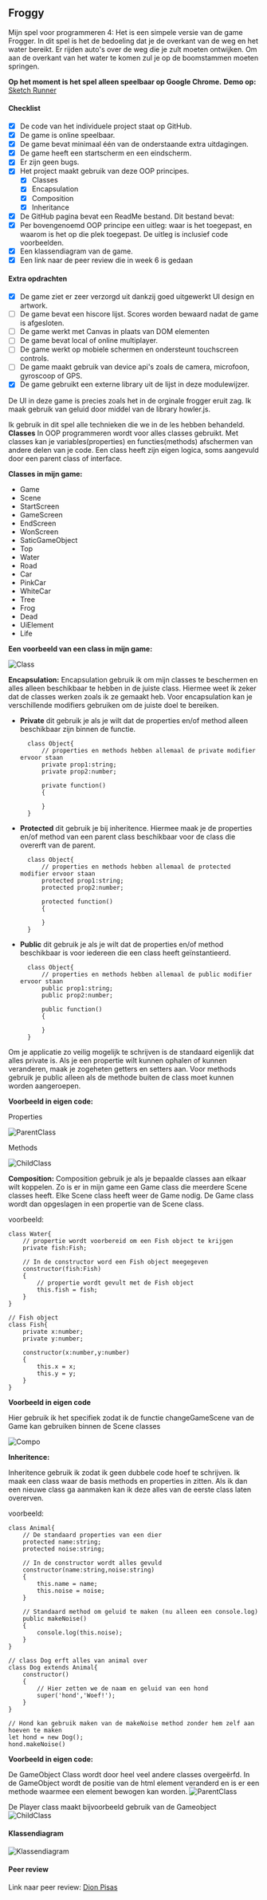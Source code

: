 ## **Froggy**

Mijn spel voor programmeren 4: Het is een simpele versie van de game Frogger. In dit spel 
is het de bedoeling dat je de overkant van de weg en het water bereikt. Er rijden auto's 
over de weg die je zult moeten ontwijken. Om aan de overkant van het water te komen zul je 
op de boomstammen moeten springen.


**Op het moment is het spel alleen speelbaar op Google Chrome.**
**Demo op:** [Sketch Runner](https://adriaangiel.github.io/sketch_runner/)

#### Checklist
- [x] De code van het individuele project staat op GitHub.
- [x] De game is online speelbaar.
- [x] De game bevat minimaal één van de onderstaande extra uitdagingen.
- [x] De game heeft een startscherm en een eindscherm.
- [x] Er zijn geen bugs.
- [x] Het project maakt gebruik van deze OOP principes.
    - [x] Classes
    - [x] Encapsulation
    - [x] Composition
    - [x] Inheritance
- [x] De GitHub pagina bevat een ReadMe bestand. Dit bestand bevat:
- [x] Per bovengenoemd OOP principe een uitleg: waar is het toegepast, en waarom is het op die plek toegepast. De uitleg is inclusief code voorbeelden.
- [x] Een klassendiagram van de game.
- [x] Een link naar de peer review die in week 6 is gedaan

#### Extra opdrachten
- [x] De game ziet er zeer verzorgd uit dankzij goed uitgewerkt UI design en artwork.
- [ ] De game bevat een hiscore lijst. Scores worden bewaard nadat de game is afgesloten.
- [ ] De game werkt met Canvas in plaats van DOM elementen
- [ ] De game bevat local of online multiplayer.
- [ ] De game werkt op mobiele schermen en ondersteunt touchscreen controls.
- [ ] De game maakt gebruik van device api's zoals de camera, microfoon, gyroscoop of GPS.
- [x] De game gebruikt een externe library uit de lijst in deze modulewijzer.

De UI in deze game is precies zoals het in de orginale frogger eruit zag. 
Ik maak gebruik van geluid door middel van de library howler.js. 


Ik gebruik in dit spel alle technieken die we in de les hebben behandeld.
**Classes** 
In OOP programmeren wordt voor alles classes gebruikt. Met classes kan je variables(properties) en functies(methods) afschermen 
van andere delen van je code. Een class heeft zijn eigen logica, soms aangevuld door een parent class of interface. 

**Classes in mijn game:**
* Game
* Scene
* StartScreen
* GameScreen
* EndScreen
* WonScreen
* SaticGameObject
* Top
* Water
* Road
* Car
* PinkCar
* WhiteCar
* Tree
* Frog
* Dead
* UiElement
* Life

**Een voorbeeld van een class in mijn game:**

![Class](../docs/images/classdiagram.PNG)

**Encapsulation:**
Encapsulation gebruik ik om mijn classes te beschermen en alles alleen beschikbaar te hebben in de juiste class.
Hiermee weet ik zeker dat de classes werken zoals ik ze gemaakt heb. 
Voor encapsulation kan je verschillende modifiers gebruiken om de juiste doel te bereiken. 

* **Private** dit gebruik je als je wilt dat de properties en/of method alleen beschikbaar zijn binnen de functie.

        class Object{
            // properties en methods hebben allemaal de private modifier ervoor staan
            private prop1:string;
            private prop2:number;
            
            private function()
            {
            
            }
        }

* **Protected** dit gebruik je bij inheritence. Hiermee maak je de properties en/of method van een parent class beschikbaar voor de class
die overerft van de parent. 

        class Object{
            // properties en methods hebben allemaal de protected modifier ervoor staan
            protected prop1:string;
            protected prop2:number;
            
            protected function()
            {
            
            }
        }

* **Public** dit gebruik je als je wilt dat de properties en/of method beschikbaar is voor iedereen die een class heeft geïnstantieerd.
        
        class Object{
            // properties en methods hebben allemaal de public modifier ervoor staan
            public prop1:string;
            public prop2:number;
            
            public function()
            {
            
            }
        }


Om je applicatie zo veilig mogelijk te schrijven is de standaard eigenlijk dat alles private is. Als je een propertie wilt kunnen ophalen of 
kunnen veranderen, maak je zogeheten getters en setters aan. Voor methods gebruik je public alleen als de methode buiten de class moet kunnen worden aangeroepen.
 
**Voorbeeld in eigen code:** 

Properties

![ParentClass](./docs/img/encapsulation_properties.PNG)

Methods

![ChildClass](./docs/img/encapsulation_methods.PNG)


**Composition:**
Composition gebruik je als je bepaalde classes aan elkaar wilt koppelen. Zo is er in mijn game een Game class die meerdere Scene classes heeft. Elke Scene class heeft weer de Game
nodig. De Game class wordt dan opgeslagen in een propertie van de Scene class.
 
voorbeeld:
    
    class Water{
        // propertie wordt voorbereid om een Fish object te krijgen
        private fish:Fish;
    
        // In de constructor word een Fish object meegegeven
        constructor(fish:Fish)
        {
            // propertie wordt gevult met de Fish object
            this.fish = fish;
        }
    }
    
    // Fish object
    class Fish{
        private x:number;
        private y:number;
        
        constructor(x:number,y:number)
        {
            this.x = x;
            this.y = y;
        }
    }
    
**Voorbeeld in eigen code**


Hier gebruik ik het specifiek zodat ik de functie changeGameScene van de Game kan gebruiken binnen de Scene classes

![Compo](./docs/img/composition.PNG)

**Inheritence:**

Inheritence gebruik ik zodat ik geen dubbele code hoef te schrijven. Ik maak een class waar de basis methods en properties in zitten. Als ik dan 
een nieuwe class ga aanmaken kan ik deze alles van de eerste class laten overerven.

voorbeeld:

    class Animal{
        // De standaard properties van een dier
        protected name:string;
        protected noise:string;
        
        // In de constructor wordt alles gevuld
        constructor(name:string,noise:string)
        {
            this.name = name;
            this.noise = noise;
        }
        
        // Standaard method om geluid te maken (nu alleen een console.log)
        public makeNoise()
        {
            console.log(this.noise);            
        }
    }

    // class Dog erft alles van animal over
    class Dog extends Animal{
        constructor()
        {
            // Hier zetten we de naam en geluid van een hond
            super('hond','Woef!');            
        }
    }
    
    // Hond kan gebruik maken van de makeNoise method zonder hem zelf aan hoeven te maken
    let hond = new Dog();
    hond.makeNoise()

**Voorbeeld in eigen code:** 

De GameObject Class wordt door heel veel andere classes overgeërfd. In de GameObject wordt de positie van de html element veranderd en is er een methode waarmee
een element bewogen kan worden.
![ParentClass](./docs/img/parentClass.PNG)

De Player class maakt bijvoorbeeld gebruik van de Gameobject
![ChildClass](./docs/img/childClass.PNG)


#### **Klassendiagram**
![Klassendiagram](./docs/img/klassdiagram-game.jpg)


#### Peer review
Link naar peer review:
[Dion Pisas](https://github.com/AdriaanGiel/sketch_runner/blob/master/Peer_Review_Dion_Pisas.md)
